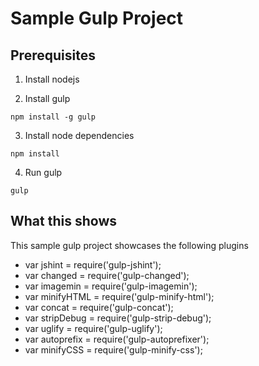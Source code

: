 # Sample Gulp Project

## Prerequisites

1. Install nodejs

2. Install gulp
```
npm install -g gulp
```

3. Install node dependencies
```
npm install
```

4. Run gulp
```
gulp
```

## What this shows

This sample gulp project showcases the following plugins
 - var jshint = require('gulp-jshint');
 - var changed = require('gulp-changed');
 - var imagemin = require('gulp-imagemin');
 - var minifyHTML = require('gulp-minify-html');
 - var concat = require('gulp-concat');
 - var stripDebug = require('gulp-strip-debug');
 - var uglify = require('gulp-uglify');
 - var autoprefix = require('gulp-autoprefixer');
 - var minifyCSS = require('gulp-minify-css');